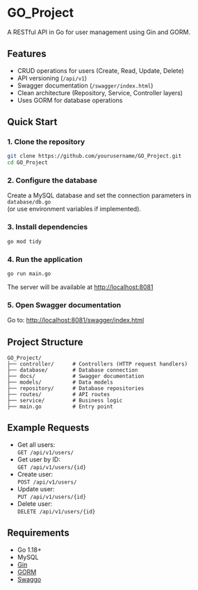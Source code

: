 # GO_Project

A RESTful API in Go for user management using Gin and GORM.

## Features

- CRUD operations for users (Create, Read, Update, Delete)
- API versioning (`/api/v1`)
- Swagger documentation (`/swagger/index.html`)
- Clean architecture (Repository, Service, Controller layers)
- Uses GORM for database operations

## Quick Start

### 1. Clone the repository

```sh
git clone https://github.com/yourusername/GO_Project.git
cd GO_Project
```

### 2. Configure the database

Create a MySQL database and set the connection parameters in `database/db.go`  
(or use environment variables if implemented).

### 3. Install dependencies

```sh
go mod tidy
```

### 4. Run the application

```sh
go run main.go
```

The server will be available at [http://localhost:8081](http://localhost:8081)

### 5. Open Swagger documentation

Go to: [http://localhost:8081/swagger/index.html](http://localhost:8081/swagger/index.html)

## Project Structure

```
GO_Project/
├── controller/      # Controllers (HTTP request handlers)
├── database/        # Database connection
├── docs/            # Swagger documentation
├── models/          # Data models
├── repository/      # Database repositories
├── routes/          # API routes
├── service/         # Business logic
├── main.go          # Entry point
```

## Example Requests

- Get all users:  
  `GET /api/v1/users/`
- Get user by ID:  
  `GET /api/v1/users/{id}`
- Create user:  
  `POST /api/v1/users/`
- Update user:  
  `PUT /api/v1/users/{id}`
- Delete user:  
  `DELETE /api/v1/users/{id}`

## Requirements

- Go 1.18+
- MySQL
- [Gin](https://github.com/gin-gonic/gin)
- [GORM](https://gorm.io/)
- [Swaggo](https://github.com/swaggo/gin-swagger)
